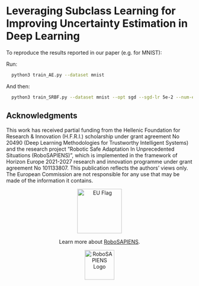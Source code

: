 # Leveraging Subclass Learning for Improving Uncertainty Estimation in Deep Learning
To reproduce the results reported in our paper (e.g. for MNIST):

Run:
```bash
  python3 train_AE.py --dataset mnist
```
And then:
```bash
  python3 train_SRBF.py --dataset mnist --opt sgd --sgd-lr 5e-2 --num-epochs 30 --gamma 0.999 --cs 64 --subclass 1 --AE-pretrained
```


## Acknowledgments

This work has received partial funding from the Hellenic Foundation for Research & Innovation (H.F.R.I.) scholarship under grant agreement No 20490 (Deep Learning Methodologies for Trustworthy Intelligent Systems) and the research project ”Robotic Safe Adaptation In Unprecedented Situations (RoboSAPIENS)”, which is implemented in the framework of Horizon Europe 2021-2027 research and innovation programme under grant agreement No 101133807. This publication reflects the authors’ views only. The European Commission are not responsible for any use that may be made of the information it contains.

<p align="center">
<img src="https://robosapiens-eu.tech/wp-content/uploads/elementor/thumbs/europeanlogo-r2pgiiytkuoyehehz8416uvf52f3bxv6hkmztxq1am.jpeg"
     alt="EU Flag"
     width="120" />
</p>
<p align="center">
Learn more about <a href="https://robosapiens-eu.tech/">RoboSAPIENS</a>.
</p>
<p align="center">
<img src="https://robosapiens-eu.tech/wp-content/uploads/elementor/thumbs/full_robot2-r2pgiiysrgwxbxr64iuhw1nmi4k46lxqopg2va2qos.png"
     alt="RoboSAPIENS Logo"
     width="80" />     
</p>
